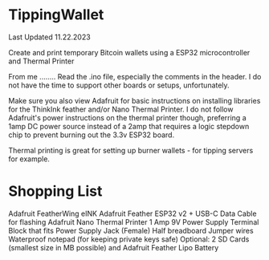 # TippingWallet
Last Updated 11.22.2023

Create and print temporary Bitcoin wallets using a ESP32 microcontroller and Thermal Printer

From me ........ Read the .ino file, especially the comments in the header. I do not have the time to support other boards or setups, unfortunately.

Make sure you also view Adafruit for basic instructions on installing libraries for the ThinkInk feather and/or Nano Thermal Printer. I do not follow Adafruit's power instructions on the thermal printer though, preferring a 1amp DC power source instead of a 2amp that requires a logic stepdown chip to prevent burning out the 3.3v ESP32 board.

Thermal printing is great for setting up burner wallets - for tipping servers for example.

# Shopping List
Adafruit FeatherWing eINK
Adafruit Feather ESP32 v2 + USB-C Data Cable for flashing
Adafruit Nano Thermal Printer
1 Amp 9V Power Supply
Terminal Block that fits Power Supply Jack (Female)
Half breadboard
Jumper wires
Waterproof notepad (for keeping private keys safe)
Optional: 2 SD Cards (smallest size in MB possible) and Adafruit Feather Lipo Battery

